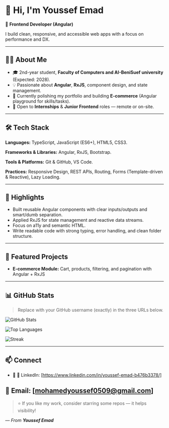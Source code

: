 # 👋 Hi, I'm Youssef Emad

🚀 **Frontend Developer (Angular)**

I build clean, responsive, and accessible web apps with a focus on performance and DX.

---

## 🧑‍💻 About Me

* 🎓 2nd-year student, **Faculty of Computers and AI-BeniSuef university** (Expected: 2028).
* 💡 Passionate about **Angular**, **RxJS**, component design, and state management.
* 🔭 Currently polishing my portfolio and building **E-commerce** (Angular playground for skills/tasks).
* 🤝 Open to **Internships** & **Junior Frontend** roles — remote or on-site.

---

## 🛠 Tech Stack

**Languages:** TypeScript, JavaScript (ES6+), HTML5, CSS3.

**Frameworks & Libraries:** Angular, RxJS, Bootstrap.

**Tools & Platforms:** Git & GitHub, VS Code.

**Practices:** Responsive Design, REST APIs, Routing, Forms (Template-driven & Reactive), Lazy Loading.

---

## 📌 Highlights

* Built reusable Angular components with clear inputs/outputs and smart/dumb separation.
* Applied RxJS for state management and reactive data streams.
* Focus on a11y and semantic HTML.
* Write readable code with strong typing, error handling, and clean folder structure.

---

## 🌟 Featured Projects

* **E‑commerce Module:** Cart, products, filtering, and pagination with Angular + RxJS
---

## 📊 GitHub Stats

> Replace **<USERNAME>** with your GitHub username (exactly) in the three URLs below.
> 
![GitHub Stats](https://github-readme-stats.vercel.app/api?username=yossifemadmhmd&show_icons=true&hide_title=true)

![Top Languages](https://github-readme-stats.vercel.app/api/top-langs/?username=yossifemadmhmd&layout=compact)

![Streak](https://streak-stats.demolab.com?user=yossifemadmhmd)


---

## 📫 Connect

* 💼 💼 LinkedIn: [https://www.linkedin.com/in/youssef-emad-b476b3378/]
  
📧 Email: [mohamedyoussef0509@gmail.com]
---

> ⭐ If you like my work, consider starring some repos — it helps visibility!

— *From **Youssef Emad***
